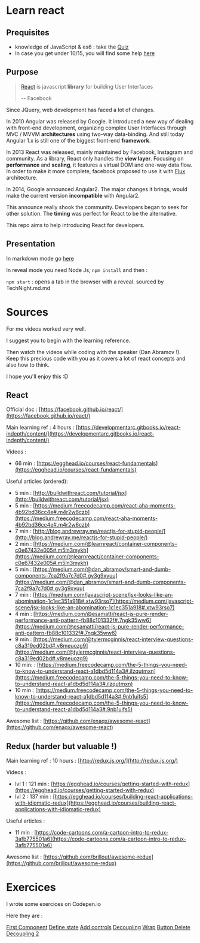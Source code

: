 # Learn react

## Prequisites

- knowledge of JavaScript & es6 : take the [Quiz](docs/Quiz.md)
- In case you get under 10/15, you will find some help [here](https://www.havesomecode.io/update-to-es6/)

## Purpose

> [React](https://facebook.github.io/react/) is javascript **library** for building User Interfaces
>
> -- Facebook

Since JQuery, web development has faced a lot of changes.

In 2010 Angular was released by Google.
It introduced a new way of dealing with front-end development, organizing complex User Interfaces through MVC / MVVM **architectures** using two-way data-binding.
And still today Angular 1.x is still one of the biggest front-end **framework**.

In 2013 React was released, mainly maintained by Facebook, Instagram and community.
As a library, React only handles the **view layer**. Focusing on **performance** and **scaling**, it features a virtual DOM and one-way data flow.
In order to make it more complete, facebook proposed to use it with [Flux](https://code-cartoons.com/a-cartoon-guide-to-flux-6157355ab207#.zayn2ojof) architecture.

In 2014, Google announced Angular2. The major changes it brings, would make the current version **incompatible** with Angular2.

This announce really shook the community. Developers began to seek for other solution. The **timing** was perfect for React to be the alternative.

This repo aims to help introducing React for developers.


## Presentation

In markdown mode go [here](docs/TechNight.md)

In reveal mode you need Node Js, `npm install` and then :

`npm start` : opens a tab in the browser with a reveal. sourced by TechNight.md.md

# Sources

For me videos worked very well.

I suggest you to begin with the learning reference.

Then watch the videos while coding with the speaker (Dan Abramov !). Keep this precious code with you as it covers a lot of react concepts and also how to think.

I hope you'll enjoy this :D

## React

Official doc : [https://facebook.github.io/react/](https://facebook.github.io/react/)

Main learning ref : 4 hours : [https://developmentarc.gitbooks.io/react-indepth/content/](https://developmentarc.gitbooks.io/react-indepth/content/)


Videos :
- 66 min : [https://egghead.io/courses/react-fundamentals](https://egghead.io/courses/react-fundamentals)

Useful articles (ordered):
- 5 min : [http://buildwithreact.com/tutorial/jsx](http://buildwithreact.com/tutorial/jsx)
- 5 min : [https://medium.freecodecamp.com/react-aha-moments-4b92bd36cc4e#.m4r2w6czb](https://medium.freecodecamp.com/react-aha-moments-4b92bd36cc4e#.m4r2w6czb)
- 7 min : [http://blog.andrewray.me/reactjs-for-stupid-people/](http://blog.andrewray.me/reactjs-for-stupid-people/)
- 2 min : [https://medium.com/@learnreact/container-components-c0e67432e005#.m5ln3mykh](https://medium.com/@learnreact/container-components-c0e67432e005#.m5ln3mykh)
- 5 min : [https://medium.com/@dan_abramov/smart-and-dumb-components-7ca2f9a7c7d0#.gv3g9xvuu](https://medium.com/@dan_abramov/smart-and-dumb-components-7ca2f9a7c7d0#.gv3g9xvuu)
- 7 min : [https://medium.com/javascript-scene/jsx-looks-like-an-abomination-1c1ec351a918#.xtw93rso7](https://medium.com/javascript-scene/jsx-looks-like-an-abomination-1c1ec351a918#.xtw93rso7)
- 4 min : [https://medium.com/@esamatti/react-js-pure-render-performance-anti-pattern-fb88c101332f#.7ngk35ww6](https://medium.com/@esamatti/react-js-pure-render-performance-anti-pattern-fb88c101332f#.7ngk35ww6)
- 9 min : [https://medium.com/@tylermcginnis/react-interview-questions-c8a319ed02bd#.v8meuozg9](https://medium.com/@tylermcginnis/react-interview-questions-c8a319ed02bd#.v8meuozg9)
- 10 min: : [https://medium.freecodecamp.com/the-5-things-you-need-to-know-to-understand-react-a1dbd5d114a3#.ilzqutmxn](https://medium.freecodecamp.com/the-5-things-you-need-to-know-to-understand-react-a1dbd5d114a3#.ilzqutmxn)
- 10 min : [https://medium.freecodecamp.com/the-5-things-you-need-to-know-to-understand-react-a1dbd5d114a3#.9nb1uifs5](https://medium.freecodecamp.com/the-5-things-you-need-to-know-to-understand-react-a1dbd5d114a3#.9nb1uifs5)

Awesome list : [https://github.com/enaqx/awesome-react](https://github.com/enaqx/awesome-react)

## Redux (harder but valuable !)

Main learning ref : 10 hours : [http://redux.js.org/](http://redux.js.org/)

Videos :
- lvl 1 : 121 min : [https://egghead.io/courses/getting-started-with-redux](https://egghead.io/courses/getting-started-with-redux)
- lvl 2 : 137 min : [https://egghead.io/courses/building-react-applications-with-idiomatic-redux](https://egghead.io/courses/building-react-applications-with-idiomatic-redux)

Useful articles :

- 11 min : [https://code-cartoons.com/a-cartoon-intro-to-redux-3afb775501a6](https://code-cartoons.com/a-cartoon-intro-to-redux-3afb775501a6)

Awesome list : [https://github.com/brillout/awesome-redux](https://github.com/brillout/awesome-redux)

# Exercices

I wrote some exercices on Codepen.io

Here they are :

[First Component](http://codepen.io/Muvaiah/pen/GWKrPZ?editors=0010#0)
[Define state](http://codepen.io/Muvaiah/pen/mWbWJO?editors=0010#0)
[Add controls](http://codepen.io/Muvaiah/pen/yMBMaR?editors=0010#0)
[Decoupling](http://codepen.io/Muvaiah/pen/wJwJqy?editors=0010#0)
[Wrap](https://codepen.io/Muvaiah/pen/dvMpQq?editors=0010#0)
[Button Delete](https://codepen.io/Muvaiah/pen/oZxYWV?editors=0010#0)
[Decoupling 2](https://codepen.io/Muvaiah/pen/NpNbvd?editors=0010#0)
